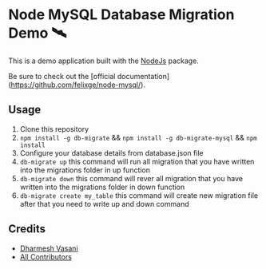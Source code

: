 # Node MySQL Database Migration Demo 🛰

This is a demo application built with the [NodeJs](https://db-migrate.readthedocs.io) package.

Be sure to check out the [official documentation] (https://github.com/felixge/node-mysql/).

## Usage

1. Clone this repository
2. `npm install -g db-migrate` && `npm install -g db-migrate-mysql` && `npm install`
3. Configure your database details from database.json file
4. `db-migrate up` this command will run all migration that you have written into the migrations folder in up function
5. `db-migrate down` this command will rever all migration that you have written into the migrations folder in down function
6. `db-migrate create my_table` this command will create new migration file after that you need to write up and down command

## Credits

- [Dharmesh Vasani](https://dharmeshvasani.info)
- [All Contributors](../../contributors)
